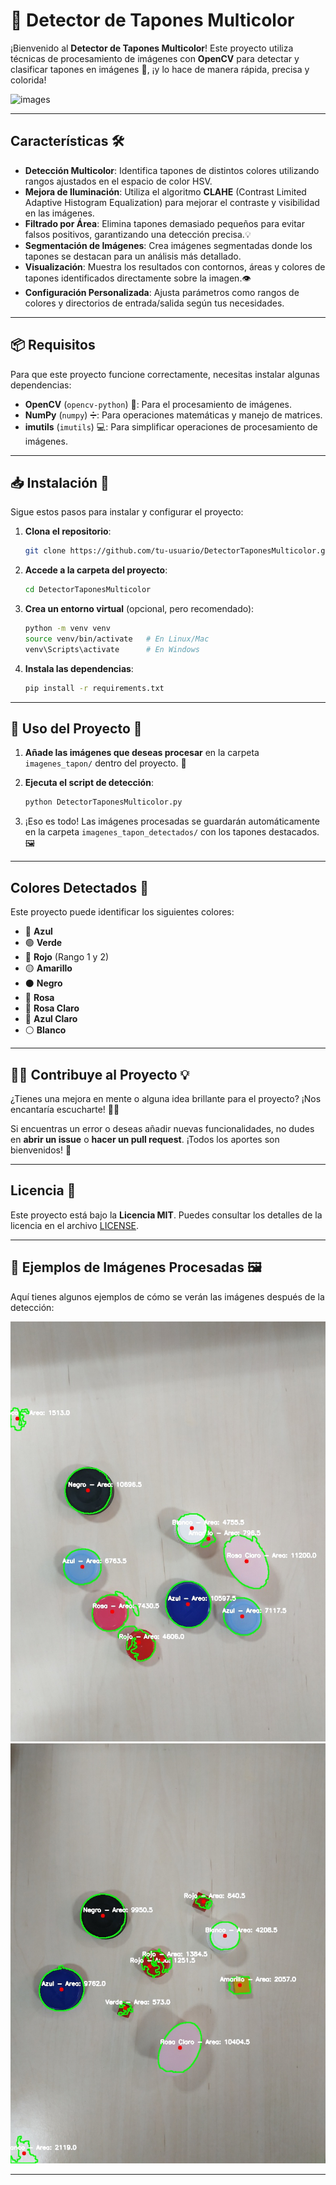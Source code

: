 # 🎯 **Detector de Tapones Multicolor** 

¡Bienvenido al **Detector de Tapones Multicolor**! Este proyecto utiliza técnicas de procesamiento de imágenes con **OpenCV** para detectar y clasificar tapones en imágenes 📸, ¡y lo hace de manera rápida, precisa y colorida! 

  ![images](https://github.com/user-attachments/assets/3307b7f0-303b-4ca0-a8fb-5531ccacbd04)

---
##  **Características** 🛠️


-  **Detección Multicolor**: Identifica tapones de distintos colores utilizando rangos ajustados en el espacio de color HSV.
-  **Mejora de Iluminación**: Utiliza el algoritmo **CLAHE** (Contrast Limited Adaptive Histogram Equalization) para mejorar el contraste y visibilidad en las imágenes.
-  **Filtrado por Área**: Elimina tapones demasiado pequeños para evitar falsos positivos, garantizando una detección precisa.💡
-  **Segmentación de Imágenes**: Crea imágenes segmentadas donde los tapones se destacan para un análisis más detallado.
-  **Visualización**: Muestra los resultados con contornos, áreas y colores de tapones identificados directamente sobre la imagen.👁️
-  **Configuración Personalizada**: Ajusta parámetros como rangos de colores y directorios de entrada/salida según tus necesidades.

---

## 📦 **Requisitos** 

Para que este proyecto funcione correctamente, necesitas instalar algunas dependencias:

- **OpenCV** (`opencv-python`) 📸: Para el procesamiento de imágenes.
- **NumPy** (`numpy`) ➗: Para operaciones matemáticas y manejo de matrices.
- **imutils** (`imutils`) 💻: Para simplificar operaciones de procesamiento de imágenes.

---

## 📥 **Instalación** 📂

Sigue estos pasos para instalar y configurar el proyecto:

1. **Clona el repositorio**:

    ```bash
    git clone https://github.com/tu-usuario/DetectorTaponesMulticolor.git
    ```

2. **Accede a la carpeta del proyecto**:

    ```bash
    cd DetectorTaponesMulticolor
    ```

3. **Crea un entorno virtual** (opcional, pero recomendado):

    ```bash
    python -m venv venv
    source venv/bin/activate   # En Linux/Mac
    venv\Scripts\activate      # En Windows
    ```

4. **Instala las dependencias**:

    ```bash
    pip install -r requirements.txt
    ```

---

## 🏁 **Uso del Proyecto** 🚀

1. **Añade las imágenes que deseas procesar** en la carpeta `imagenes_tapon/` dentro del proyecto. 📂
   
2. **Ejecuta el script de detección**:

    ```bash
    python DetectorTaponesMulticolor.py
    ```

3. ¡Eso es todo! Las imágenes procesadas se guardarán automáticamente en la carpeta `imagenes_tapon_detectados/` con los tapones destacados. 🖼️

---

## **Colores Detectados** 🎨

Este proyecto puede identificar los siguientes colores:

- 🔵 **Azul**
- 🟢 **Verde**
- 🔴 **Rojo** (Rango 1 y 2)
- 🟡 **Amarillo**
- ⚫ **Negro**
- 🌸 **Rosa**
- 🌷 **Rosa Claro**
- 🔵 **Azul Claro**
- ⚪ **Blanco**

---

## 🧑‍💻 **Contribuye al Proyecto** 💡

¿Tienes una mejora en mente o alguna idea brillante para el proyecto? ¡Nos encantaría escucharte! 🎤💬

Si encuentras un error o deseas añadir nuevas funcionalidades, no dudes en **abrir un issue** o **hacer un pull request**. ¡Todos los aportes son bienvenidos! 🙌

---

## **Licencia** 📜

Este proyecto está bajo la **Licencia MIT**. Puedes consultar los detalles de la licencia en el archivo [LICENSE](LICENSE).

---

## 📸 **Ejemplos de Imágenes Procesadas** 🖼️

Aquí tienes algunos ejemplos de cómo se verán las imágenes después de la detección:

![Ejemplo de imagen 1](imagenes_tapon_detectados/contornos_1.jpg)
![Ejemplo de imagen 2](imagenes_tapon_detectados/contornos_5.jpg)

---
